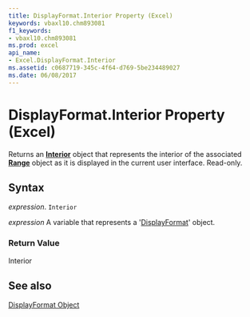 ```yaml
---
title: DisplayFormat.Interior Property (Excel)
keywords: vbaxl10.chm893081
f1_keywords:
- vbaxl10.chm893081
ms.prod: excel
api_name:
- Excel.DisplayFormat.Interior
ms.assetid: c0687719-345c-4f64-d769-5be234489027
ms.date: 06/08/2017
---
```



# DisplayFormat.Interior Property (Excel)

Returns an  **[Interior](Excel.Interior(object).md)** object that represents the interior of the associated **[Range](Excel.Range(object).md)** object as it is displayed in the current user interface. Read-only.


## Syntax

 _expression_. `Interior`

 _expression_ A variable that represents a '[DisplayFormat](Excel.DisplayFormat.md)' object.


### Return Value

Interior


## See also


[DisplayFormat Object](Excel.DisplayFormat.md)

